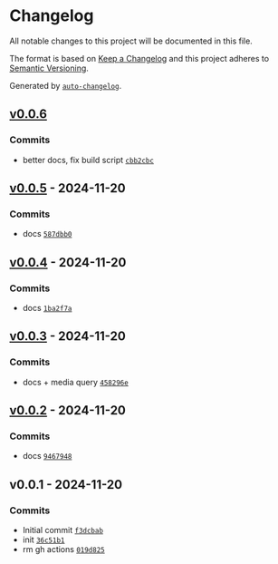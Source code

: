 # Changelog

All notable changes to this project will be documented in this file.

The format is based on [Keep a Changelog](https://keepachangelog.com/en/1.0.0/)
and this project adheres to [Semantic Versioning](https://semver.org/spec/v2.0.0.html).

Generated by [`auto-changelog`](https://github.com/CookPete/auto-changelog).

## [v0.0.6](https://github.com/substrate-system/css-normalize/compare/v0.0.5...v0.0.6)

### Commits

- better docs, fix build script [`cbb2cbc`](https://github.com/substrate-system/css-normalize/commit/cbb2cbc7b72f44a5084ff7fa2d54900a5b768f82)

## [v0.0.5](https://github.com/substrate-system/css-normalize/compare/v0.0.4...v0.0.5) - 2024-11-20

### Commits

- docs [`587dbb0`](https://github.com/substrate-system/css-normalize/commit/587dbb0e2f2ebdb5bae738a64df92ac54d80d334)

## [v0.0.4](https://github.com/substrate-system/css-normalize/compare/v0.0.3...v0.0.4) - 2024-11-20

### Commits

- docs [`1ba2f7a`](https://github.com/substrate-system/css-normalize/commit/1ba2f7ae14958e5df4633a8f42ff6f713f05d6a5)

## [v0.0.3](https://github.com/substrate-system/css-normalize/compare/v0.0.2...v0.0.3) - 2024-11-20

### Commits

- docs + media query [`458296e`](https://github.com/substrate-system/css-normalize/commit/458296ee744e8bc199f08c0b76242b374eb6fd40)

## [v0.0.2](https://github.com/substrate-system/css-normalize/compare/v0.0.1...v0.0.2) - 2024-11-20

### Commits

- docs [`9467948`](https://github.com/substrate-system/css-normalize/commit/9467948e78069d8e4ec8ef208172afa431bbe987)

## v0.0.1 - 2024-11-20

### Commits

- Initial commit [`f3dcbab`](https://github.com/substrate-system/css-normalize/commit/f3dcbabfa55f68f06af7c4cf428d384600187101)
- init [`36c51b1`](https://github.com/substrate-system/css-normalize/commit/36c51b1eb0dbedbfd9e2ef3935660717ef4e4da5)
- rm gh actions [`019d825`](https://github.com/substrate-system/css-normalize/commit/019d825e90ac5d7dd959dbf0f104ac9d23fbebc3)
